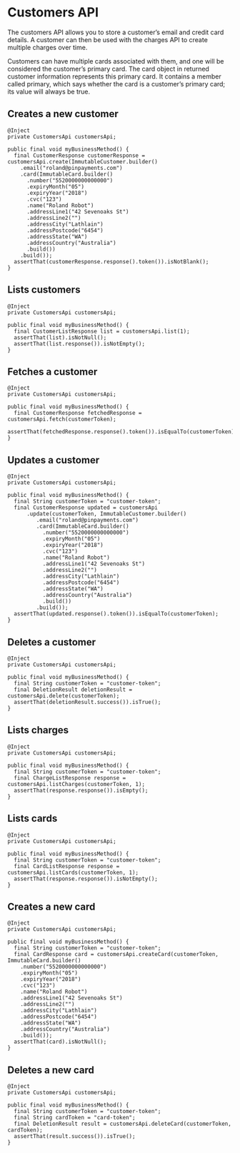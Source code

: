 # Customers API

The customers API allows you to store a customer’s email and credit card details. A customer can then be used with the charges API to create multiple charges over time.

Customers can have multiple cards associated with them, and one will be considered the customer’s primary card. The card object in returned customer information represents this primary card. It contains a member called primary, which says whether the card is a customer’s primary card; its value will always be true.

## Creates a new customer

```
@Inject
private CustomersApi customersApi;

public final void myBusinessMethod() {
  final CustomerResponse customerResponse = customersApi.create(ImmutableCustomer.builder()
    .email("roland@pinpayments.com")
    .card(ImmutableCard.builder()
      .number("5520000000000000")
      .expiryMonth("05")
      .expiryYear("2018")
      .cvc("123")
      .name("Roland Robot")
      .addressLine1("42 Sevenoaks St")
      .addressLine2("")
      .addressCity("Lathlain")
      .addressPostcode("6454")
      .addressState("WA")
      .addressCountry("Australia")
      .build())
    .build());
  assertThat(customerResponse.response().token()).isNotBlank();
}
```

## Lists customers

```
@Inject
private CustomersApi customersApi;

public final void myBusinessMethod() {
  final CustomerListResponse list = customersApi.list(1);
  assertThat(list).isNotNull();
  assertThat(list.response()).isNotEmpty();
}
```

## Fetches a customer

```
@Inject
private CustomersApi customersApi;

public final void myBusinessMethod() {
  final CustomerResponse fetchedResponse = customersApi.fetch(customerToken);
  assertThat(fetchedResponse.response().token()).isEqualTo(customerToken);
}
```

## Updates a customer

```
@Inject
private CustomersApi customersApi;

public final void myBusinessMethod() {
  final String customerToken = "customer-token";
  final CustomerResponse updated = customersApi
      .update(customerToken, ImmutableCustomer.builder()
         .email("roland@pinpayments.com")
         .card(ImmutableCard.builder()
           .number("5520000000000000")
           .expiryMonth("05")
           .expiryYear("2018")
           .cvc("123")
           .name("Roland Robot")
           .addressLine1("42 Sevenoaks St")
           .addressLine2("")
           .addressCity("Lathlain")
           .addressPostcode("6454")
           .addressState("WA")
           .addressCountry("Australia")
           .build())
         .build());
  assertThat(updated.response().token()).isEqualTo(customerToken);
}
```

## Deletes a customer

```
@Inject
private CustomersApi customersApi;

public final void myBusinessMethod() {
  final String customerToken = "customer-token";
  final DeletionResult deletionResult = customersApi.delete(customerToken);
  assertThat(deletionResult.success()).isTrue();
}
```

## Lists charges


```
@Inject
private CustomersApi customersApi;

public final void myBusinessMethod() {
  final String customerToken = "customer-token";
  final ChargeListResponse response = customersApi.listCharges(customerToken, 1);
  assertThat(response.response()).isEmpty();
}
```

## Lists cards


```
@Inject
private CustomersApi customersApi;

public final void myBusinessMethod() {
  final String customerToken = "customer-token";
  final CardListResponse response = customersApi.listCards(customerToken, 1);
  assertThat(response.response()).isNotEmpty();
}
```

## Creates a new card

```
@Inject
private CustomersApi customersApi;

public final void myBusinessMethod() {
  final String customerToken = "customer-token";
  final CardResponse card = customersApi.createCard(customerToken, ImmutableCard.builder()
    .number("5520000000000000")
    .expiryMonth("05")
    .expiryYear("2018")
    .cvc("123")
    .name("Roland Robot")
    .addressLine1("42 Sevenoaks St")
    .addressLine2("")
    .addressCity("Lathlain")
    .addressPostcode("6454")
    .addressState("WA")
    .addressCountry("Australia")
    .build());
  assertThat(card).isNotNull();
}
```

## Deletes a new card

```
@Inject
private CustomersApi customersApi;

public final void myBusinessMethod() {
  final String customerToken = "customer-token";
  final String cardToken = "card-token";
  final DeletionResult result = customersApi.deleteCard(customerToken, cardToken);
  assertThat(result.success()).isTrue();
}
```
